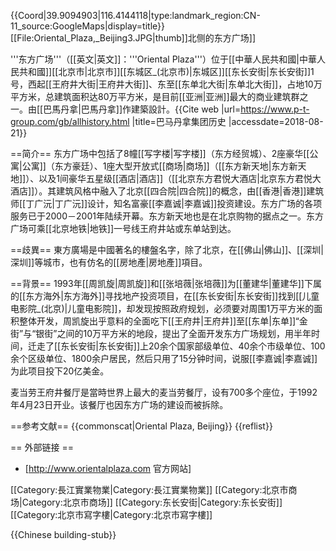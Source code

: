 {{Coord|39.9094903|116.4144118|type:landmark_region:CN-11_source:GoogleMaps|display=title}}
[[File:Oriental_Plaza,_Beijing3.JPG|thumb]]北侧的东方广场]]

'''东方广场'''（[[英文|英文]]：'''Oriental Plaza'''）位于[[中華人民共和國|中華人民共和國]][[北京市|北京市]][[东城区_(北京市)|东城区]][[东长安街|东长安街]]1号，西起[[王府井大街|王府井大街]]、东至[[东单北大街|东单北大街]]，占地10万平方米，总建筑面积达80万平方米，是目前[[亚洲|亚洲]]最大的商业建筑群之一。由[[巴馬丹拿|巴馬丹拿]]作建築設計。<ref>{{Cite web |url=https://www.p-t-group.com/gb/allhistory.html |title=巴马丹拿集团历史 |accessdate=2018-08-21}}</ref>

==简介==
东方广场中包括了8幢[[写字楼|写字楼]]（东方经贸城）、2座豪华[[公寓|公寓]]（东方豪廷）、1座大型开放式[[商场|商场]]（[[东方新天地|东方新天地]]）、以及1间豪华五星级[[酒店|酒店]]（[[北京东方君悦大酒店|北京东方君悦大酒店]]）。其建筑风格中融入了北京[[四合院|四合院]]的概念，由[[香港|香港]]建筑师[[丁广沅|丁广沅]]设计，知名富豪[[李嘉诚|李嘉诚]]投资建设。东方广场的各项服务已于2000－2001年陆续开幕。东方新天地也是在北京购物的据点之一。东方广场可乘[[北京地铁|地铁]]一号线王府井站或东单站到达。

==歧異==
東方廣場是中國著名的樓盤名字，除了北京，在[[佛山|佛山]]、[[深圳|深圳]]等城市，也有仿名的[[房地產|房地產]]項目。

==背景==
1993年[[周凯旋|周凯旋]]和[[张培薇|张培薇]]为[[董建华|董建华]]下属的[[东方海外|东方海外]]寻找地产投资项目，在[[东长安街|东长安街]]找到[[儿童电影院_(北京)|儿童电影院]]，却发现按照政府规划，必须要对周围1万平方米的面积整体开发，周凯旋出乎意料的全面吃下[[王府井|王府井]]至[[东单|东单]]“金街”与“银街”之间的10万平方米的地段，提出了全面开发东方广场规划，用半年时间，迁走了[[东长安街|东长安街]]上20余个国家部级单位、40余个市级单位、100余个区级单位、1800余户居民，然后只用了15分钟时间，说服[[李嘉诚|李嘉诚]]为此项目投下20亿美金。

麦当劳王府井餐厅是當時世界上最大的麦当劳餐厅，设有700多个座位，于1992年4月23日开业。该餐厅也因东方广场的建设而被拆除。

==参考文献==
{{commonscat|Oriental Plaza, Beijing}}
{{reflist}}

== 外部链接 ==
* [http://www.orientalplaza.com 官方网站]

[[Category:長江實業物業|Category:長江實業物業]]
[[Category:北京市商场|Category:北京市商场]]
[[Category:东长安街|Category:东长安街]]
[[Category:北京市寫字樓|Category:北京市寫字樓]]

{{Chinese building-stub}}